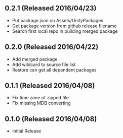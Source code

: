 ## 0.2.1 (Released 2016/04/23)

* Put package.json on Assets/UnityPackages
* Get package version from github release filename
* Search first local repo in building merged package

## 0.2.0 (Released 2016/04/22)

* Add merged package
* Add wildcard to source file list
* Restore can get all dependent packages

## 0.1.1 (Released 2016/04/08)

* Fix time zone of zipped file
* Fix missing MDB converting

## 0.1.0 (Released 2016/04/08)

* Initial Release
